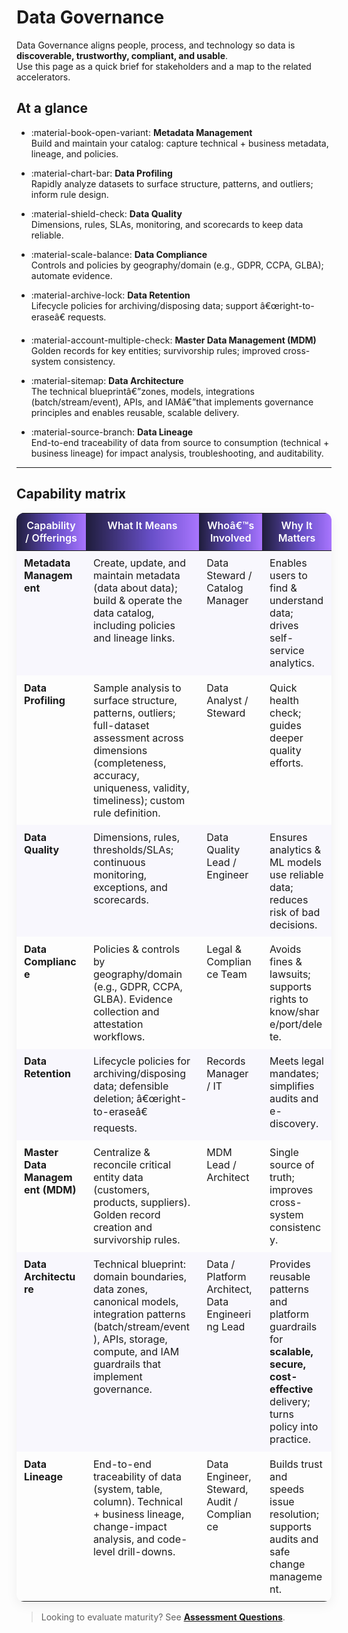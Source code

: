 ﻿# Data Governance

Data Governance aligns people, process, and technology so data is **discoverable, trustworthy, compliant, and usable**.  
Use this page as a quick brief for stakeholders and a map to the related accelerators.

## At a glance

<div class="grid cards" markdown>

- :material-book-open-variant: **Metadata Management**  
  Build and maintain your catalog: capture technical + business metadata, lineage, and policies.

- :material-chart-bar: **Data Profiling**  
  Rapidly analyze datasets to surface structure, patterns, and outliers; inform rule design.

- :material-shield-check: **Data Quality**  
  Dimensions, rules, SLAs, monitoring, and scorecards to keep data reliable.

- :material-scale-balance: **Data Compliance**  
  Controls and policies by geography/domain (e.g., GDPR, CCPA, GLBA); automate evidence.

- :material-archive-lock: **Data Retention**  
  Lifecycle policies for archiving/disposing data; support â€œright-to-eraseâ€ requests.

- :material-account-multiple-check: **Master Data Management (MDM)**  
  Golden records for key entities; survivorship rules; improved cross-system consistency.

- :material-sitemap: **Data Architecture**  
  The technical blueprintâ€”zones, models, integrations (batch/stream/event), APIs, and IAMâ€”that
  implements governance principles and enables reusable, scalable delivery.

- :material-source-branch: **Data Lineage**  
  End-to-end traceability of data from source to consumption (technical + business lineage) for
  impact analysis, troubleshooting, and auditability.

</div>

---



## Capability matrix

<!-- Scoped styling just for this table -->
<style>
/* Capability Matrix â€“ Aldin AI banner look + compact, readable layout */

/* Match the banner/header gradient (deep indigo â†’ Aldin AI purple â†’ electric purple) */
:root {
  --cap-header-gradient: linear-gradient(
    90deg,
    rgba(12,10,43,.92) 0%,
    rgba(78,49,191,.85) 58%,
    rgba(123,44,255,.65) 100%
  );
}

.cap-table {                     /* shrink overall font a bit */
  font-size: .92rem;
}

@media (max-width: 900px) {      /* a touch smaller on narrow screens */
  .cap-table { font-size: .88rem; }
}

.cap-table table {
  width: 100%;
  table-layout: fixed;           /* prevents overflow; respects widths below */
  border-radius: 12px;
  overflow: hidden;
  box-shadow: 0 6px 18px rgba(0,0,0,.06);
}

.cap-table thead th {
  background: var(--cap-header-gradient);  /* banner-matching header */
  color: #fff;
  font-weight: 600;
}

.cap-table td,
.cap-table th {
  vertical-align: top;
  padding: .60rem .75rem;        /* slightly tighter to fit more content */
}

/* Balanced column widths (will be honored because of table-layout: fixed) */
.cap-table thead th:nth-child(1) { width: 22%; }  /* Capability / Offerings   */
.cap-table thead th:nth-child(2) { width: 36%; }  /* What It Means            */
.cap-table thead th:nth-child(3) { width: 20%; }  /* Whoâ€™s Involved           */
.cap-table thead th:nth-child(4) { width: 22%; }  /* Why It Matters           */

.cap-table td {                  /* wrap long words/URLs to avoid scrolling */
  word-break: break-word;
}

.cap-table tbody tr:nth-child(odd) td {
  background: rgba(112,84,255,.03);
}
</style>

<div class="cap-table" markdown>

| Capability / Offerings | What It Means | Whoâ€™s Involved | Why It Matters |
|---|---|---|---|
| **Metadata Management** | Create, update, and maintain metadata (data about data); build & operate the data catalog, including policies and lineage links. | Data Steward / Catalog Manager | Enables users to find & understand data; drives self-service analytics. |
| **Data Profiling** | Sample analysis to surface structure, patterns, outliers; full-dataset assessment across dimensions (completeness, accuracy, uniqueness, validity, timeliness); custom rule definition. | Data Analyst / Steward | Quick health check; guides deeper quality efforts. |
| **Data Quality** | Dimensions, rules, thresholds/SLAs; continuous monitoring, exceptions, and scorecards. | Data Quality Lead / Engineer | Ensures analytics & ML models use reliable data; reduces risk of bad decisions. |
| **Data Compliance** | Policies & controls by geography/domain (e.g., GDPR, CCPA, GLBA). Evidence collection and attestation workflows. | Legal & Compliance Team | Avoids fines & lawsuits; supports rights to know/share/port/delete. |
| **Data Retention** | Lifecycle policies for archiving/disposing data; defensible deletion; â€œright-to-eraseâ€ requests. | Records Manager / IT | Meets legal mandates; simplifies audits and e-discovery. |
| **Master Data Management (MDM)** | Centralize & reconcile critical entity data (customers, products, suppliers). Golden record creation and survivorship rules. | MDM Lead / Architect | Single source of truth; improves cross-system consistency. |
| **Data Architecture** | Technical blueprint: domain boundaries, data zones, canonical models, integration patterns (batch/stream/event), APIs, storage, compute, and IAM guardrails that implement governance. | Data / Platform Architect, Data Engineering Lead | Provides reusable patterns and platform guardrails for **scalable, secure, cost-effective** delivery; turns policy into practice. |
| **Data Lineage** | End-to-end traceability of data (system, table, column). Technical + business lineage, change-impact analysis, and code-level drill-downs. | Data Engineer, Steward, Audit / Compliance | Builds trust and speeds issue resolution; supports audits and safe change management. |

</div>

> Looking to evaluate maturity? See **[Assessment Questions](assessment.md)**.



